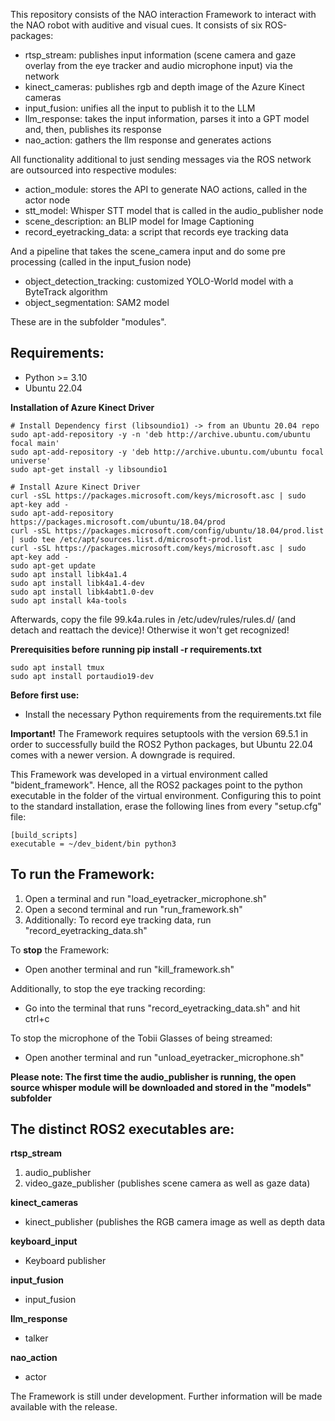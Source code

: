 This repository consists of the NAO interaction Framework to interact with the NAO robot with auditive and visual cues.
It consists of six ROS-packages:

- rtsp_stream: publishes input information (scene camera and gaze overlay from the eye tracker and audio microphone input) via the network
- kinect_cameras: publishes rgb and depth image of the Azure Kinect cameras
- input_fusion: unifies all the input to publish it to the LLM
- llm_response: takes the input information, parses it into a GPT model and, then, publishes its response
- nao_action: gathers the llm response and generates actions

All functionality additional to just sending messages via the ROS network are outsourced into respective modules:
- action_module: stores the API to generate NAO actions, called in the actor node
- stt_model: Whisper STT model that is called in the audio_publisher node
- scene_description: an BLIP model for Image Captioning
- record_eyetracking_data: a script that records eye tracking data

And a pipeline that takes the scene_camera input and do some pre processing (called in the input_fusion node)
- object_detection_tracking: customized YOLO-World model with a ByteTrack algorithm
- object_segmentation: SAM2 model

These are in the subfolder "modules".

## Requirements: ##
- Python >= 3.10
- Ubuntu 22.04

**Installation of Azure Kinect Driver**
```
# Install Dependency first (libsoundio1) -> from an Ubuntu 20.04 repo
sudo apt-add-repository -y -n 'deb http://archive.ubuntu.com/ubuntu focal main'
sudo apt-add-repository -y 'deb http://archive.ubuntu.com/ubuntu focal universe'
sudo apt-get install -y libsoundio1

# Install Azure Kinect Driver
curl -sSL https://packages.microsoft.com/keys/microsoft.asc | sudo apt-key add -
sudo apt-add-repository https://packages.microsoft.com/ubuntu/18.04/prod
curl -sSL https://packages.microsoft.com/config/ubuntu/18.04/prod.list | sudo tee /etc/apt/sources.list.d/microsoft-prod.list
curl -sSL https://packages.microsoft.com/keys/microsoft.asc | sudo apt-key add -
sudo apt-get update
sudo apt install libk4a1.4
sudo apt install libk4a1.4-dev
sudo apt install libk4abt1.0-dev
sudo apt install k4a-tools
```
Afterwards, copy the file 99.k4a.rules in /etc/udev/rules/rules.d/ (and detach and reattach the device)! Otherwise it won't get recognized!

**Prerequisities before running pip install -r requirements.txt**

```
sudo apt install tmux
sudo apt install portaudio19-dev
```

**Before first use:**
- Install the necessary Python requirements from the requirements.txt file

**Important!**
The Framework requires setuptools with the version 69.5.1 in order to successfully build the ROS2 Python packages, but Ubuntu 22.04 comes with a newer version. A downgrade is required.

This Framework was developed in a virtual environment called "bident_framework". Hence, all the ROS2 packages point to the python executable in the folder of the virtual environment. Configuring this to point to the standard installation, erase the following lines from every "setup.cfg" file:

```
[build_scripts]
executable = ~/dev_bident/bin python3
```

## To run the Framework: ##

1. Open a terminal and run "load_eyetracker_microphone.sh"
2. Open a second terminal and run "run_framework.sh"
3. Additionally: To record eye tracking data, run "record_eyetracking_data.sh"

To **stop** the Framework:
- Open another terminal and run "kill_framework.sh"

Additionally, to stop the eye tracking recording:
- Go into the terminal that runs "record_eyetracking_data.sh" and hit ctrl+c

To stop the microphone of the Tobii Glasses of being streamed:
- Open another terminal and run "unload_eyetracker_microphone.sh"


**Please note: The first time the audio_publisher is running, the open source whisper module will be downloaded and stored in the "models" subfolder**


## The distinct ROS2 executables are:

**rtsp_stream**
1. audio_publisher
2. video_gaze_publisher (publishes scene camera as well as gaze data)

**kinect_cameras**
- kinect_publisher (publishes the RGB camera image as well as depth data

**keyboard_input**
- Keyboard publisher

**input_fusion**
- input_fusion

**llm_response**
- talker

**nao_action**
- actor

The Framework is still under development. Further information will be made available with the release.
